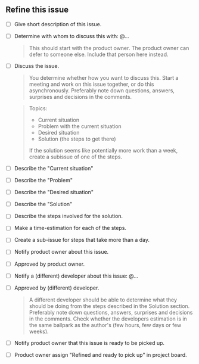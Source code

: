 <!--
Short description
-->

<!--
## Current situation

What is the current user-flow.
Where fitting, include screenshots or videos of the current pages or user-flow.
-->

<!--
## Problem

What in the current situation is problematic.
Refer to other issues where possible.
-->

<!--
## Desired situation

Where fitting, include screenshots with annotations and notes.
-->

<!--
## Solution

What steps are involved to get from the current situation to the desired situation.
This implies that taking these steps solves the problem.

If this includes bigger sections of work, add subsections here.
Attempt to describe these steps as a task-list.
Attempt to estimate how much time it will take to complete each of these steps.

Do the steps involved seem like too much work or hard to determine all at once? Scope the issue down or move the first step to a refinement sub-issue and continue from there.
-->

## Refine this issue

- [ ] Give short description of this issue.
- [ ] Determine with whom to discuss this with: @...

    > This should start with the product owner.
    > The product owner can defer to someone else. Include that person here instead.

- [ ] Discuss the issue.

    > You determine whether how you want to discuss this. Start a meeting and work on this issue together, or do this asynchronously.
    > Preferably note down questions, answers, surprises and decisions in the comments.

    > Topics:
    >
    > - Current situation
    > - Problem with the current situation
    > - Desired situation
    > - Solution (the steps to get there)
    >
    > If the solution seems like potentially more work than a week, create a subissue of one of the steps.

- [ ] Describe the "Current situation"
- [ ] Describe the "Problem"
- [ ] Describe the "Desired situation"
- [ ] Describe the "Solution"
- [ ] Describe the steps involved for the solution.
- [ ] Make a time-estimation for each of the steps.
- [ ] Create a sub-issue for steps that take more than a day.
- [ ] Notify product owner about this issue.
- [ ] Approved by product owner.
- [ ] Notify a (different) developer about this issue: @...
- [ ] Approved by (different) developer.

    > A different developer should be able to determine what they should be doing from the steps described in the Solution section.
    > Preferably note down questions, answers, surprises and decisions in the comments.
    > Check whether the developers estimation is in the same ballpark as the author's (few hours, few days or few weeks).

- [ ] Notify product owner that this issue is ready to be picked up.
- [ ] Product owner assign "Refined and ready to pick up" in project board.
